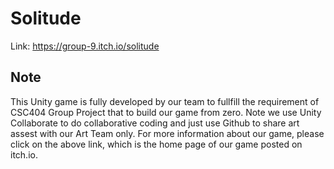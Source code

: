 # Solitude
Link: https://group-9.itch.io/solitude

## Note
This Unity game is fully developed by our team to fullfill the requirement of CSC404 Group Project that to build our game from zero. Note we use Unity Collaborate to do collaborative coding and just use Github to share art assest with our Art Team only. For more information about our game, please click on the above link, which is the home page of our game posted on itch.io.
